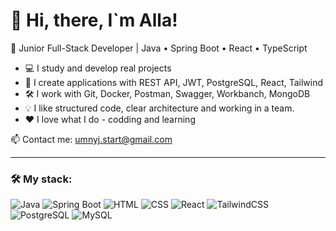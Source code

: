 # 👋 Hi, there, I`m Alla!

🎯 Junior Full-Stack Developer | Java • Spring Boot • React • TypeScript

- 💻 I study and develop real projects
- 🚀 I create applications with REST API, JWT, PostgreSQL, React, Tailwind
- 🛠️ I work with Git, Docker, Postman, Swagger, Workbanch, MongoDB
- 💡 I like structured code, clear architecture and working in a team.
- ❤ I love what I do - сodding and learning

📫 Contact me: umnyj.start@gmail.com

----------------------------------------------------------------------------------------------------

### 🛠️ My stack:
![Java](https://img.shields.io/badge/-Java-007396?style=flat-square&logo=java&logoColor=white)
![Spring Boot](https://img.shields.io/badge/-Spring%20Boot-6DB33F?style=flat-square&logo=spring-boot&logoColor=white)
![HTML](https://img.shields.io/badge/-HTML5-E34F26?style=flat-square&logo=html5&logoColor=white)
![CSS](https://img.shields.io/badge/-CSS3-1572B6?style=flat-square&logo=css3&logoColor=white)
![React](https://img.shields.io/badge/-React-61DAFB?style=flat-square&logo=react&logoColor=white)
![TailwindCSS](https://img.shields.io/badge/-TailwindCSS-38B2AC?style=flat-square&logo=tailwind-css&logoColor=white)
![PostgreSQL](https://img.shields.io/badge/-PostgreSQL-336791?style=flat-square&logo=postgresql&logoColor=white)
![MySQL](https://img.shields.io/badge/-MySQL-4479A1?style=flat-square&logo=mysql&logoColor=white)
